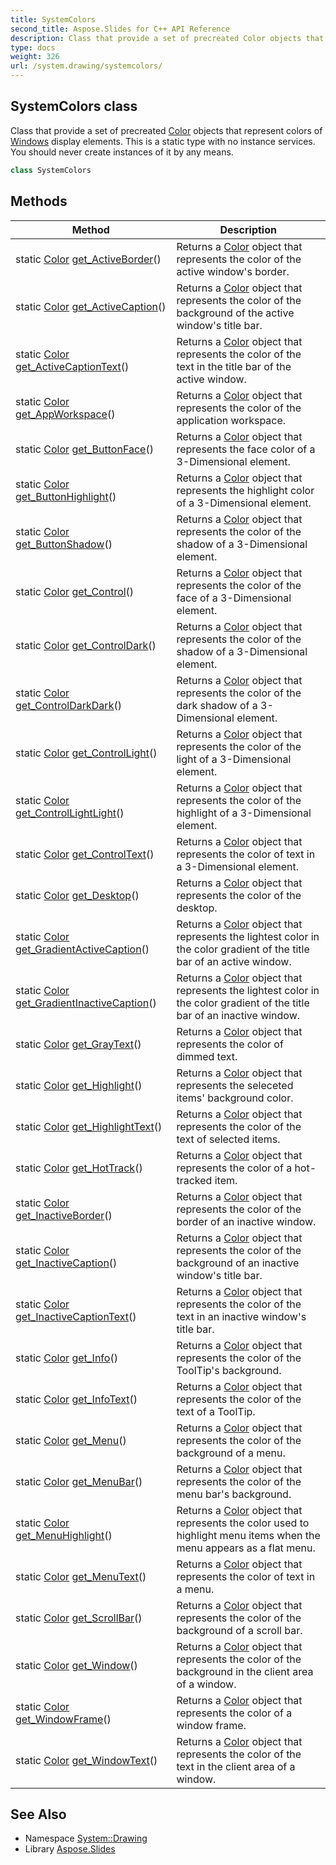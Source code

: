 ```yaml
---
title: SystemColors
second_title: Aspose.Slides for C++ API Reference
description: Class that provide a set of precreated Color objects that represent colors of Windows display elements. This is a static type with no instance services. You should never create instances of it by any means.
type: docs
weight: 326
url: /system.drawing/systemcolors/
---
```

## SystemColors class


Class that provide a set of precreated [Color](../color/) objects that represent colors of [Windows](../../system.windows/) display elements. This is a static type with no instance services. You should never create instances of it by any means.

```cpp
class SystemColors
```

## Methods

| Method | Description |
| --- | --- |
| static [Color](../color/) [get_ActiveBorder](./get_activeborder/)() | Returns a [Color](../color/) object that represents the color of the active window's border. |
| static [Color](../color/) [get_ActiveCaption](./get_activecaption/)() | Returns a [Color](../color/) object that represents the color of the background of the active window's title bar. |
| static [Color](../color/) [get_ActiveCaptionText](./get_activecaptiontext/)() | Returns a [Color](../color/) object that represents the color of the text in the title bar of the active window. |
| static [Color](../color/) [get_AppWorkspace](./get_appworkspace/)() | Returns a [Color](../color/) object that represents the color of the application workspace. |
| static [Color](../color/) [get_ButtonFace](./get_buttonface/)() | Returns a [Color](../color/) object that represents the face color of a 3-Dimensional element. |
| static [Color](../color/) [get_ButtonHighlight](./get_buttonhighlight/)() | Returns a [Color](../color/) object that represents the highlight color of a 3-Dimensional element. |
| static [Color](../color/) [get_ButtonShadow](./get_buttonshadow/)() | Returns a [Color](../color/) object that represents the color of the shadow of a 3-Dimensional element. |
| static [Color](../color/) [get_Control](./get_control/)() | Returns a [Color](../color/) object that represents the color of the face of a 3-Dimensional element. |
| static [Color](../color/) [get_ControlDark](./get_controldark/)() | Returns a [Color](../color/) object that represents the color of the shadow of a 3-Dimensional element. |
| static [Color](../color/) [get_ControlDarkDark](./get_controldarkdark/)() | Returns a [Color](../color/) object that represents the color of the dark shadow of a 3-Dimensional element. |
| static [Color](../color/) [get_ControlLight](./get_controllight/)() | Returns a [Color](../color/) object that represents the color of the light of a 3-Dimensional element. |
| static [Color](../color/) [get_ControlLightLight](./get_controllightlight/)() | Returns a [Color](../color/) object that represents the color of the highlight of a 3-Dimensional element. |
| static [Color](../color/) [get_ControlText](./get_controltext/)() | Returns a [Color](../color/) object that represents the color of text in a 3-Dimensional element. |
| static [Color](../color/) [get_Desktop](./get_desktop/)() | Returns a [Color](../color/) object that represents the color of the desktop. |
| static [Color](../color/) [get_GradientActiveCaption](./get_gradientactivecaption/)() | Returns a [Color](../color/) object that represents the lightest color in the color gradient of the title bar of an active window. |
| static [Color](../color/) [get_GradientInactiveCaption](./get_gradientinactivecaption/)() | Returns a [Color](../color/) object that represents the lightest color in the color gradient of the title bar of an inactive window. |
| static [Color](../color/) [get_GrayText](./get_graytext/)() | Returns a [Color](../color/) object that represents the color of dimmed text. |
| static [Color](../color/) [get_Highlight](./get_highlight/)() | Returns a [Color](../color/) object that represents the seleceted items' background color. |
| static [Color](../color/) [get_HighlightText](./get_highlighttext/)() | Returns a [Color](../color/) object that represents the color of the text of selected items. |
| static [Color](../color/) [get_HotTrack](./get_hottrack/)() | Returns a [Color](../color/) object that represents the color of a hot-tracked item. |
| static [Color](../color/) [get_InactiveBorder](./get_inactiveborder/)() | Returns a [Color](../color/) object that represents the color of the border of an inactive window. |
| static [Color](../color/) [get_InactiveCaption](./get_inactivecaption/)() | Returns a [Color](../color/) object that represents the color of the background of an inactive window's title bar. |
| static [Color](../color/) [get_InactiveCaptionText](./get_inactivecaptiontext/)() | Returns a [Color](../color/) object that represents the color of the text in an inactive window's title bar. |
| static [Color](../color/) [get_Info](./get_info/)() | Returns a [Color](../color/) object that represents the color of the ToolTip's background. |
| static [Color](../color/) [get_InfoText](./get_infotext/)() | Returns a [Color](../color/) object that represents the color of the text of a ToolTip. |
| static [Color](../color/) [get_Menu](./get_menu/)() | Returns a [Color](../color/) object that represents the color of the background of a menu. |
| static [Color](../color/) [get_MenuBar](./get_menubar/)() | Returns a [Color](../color/) object that represents the color of the menu bar's background. |
| static [Color](../color/) [get_MenuHighlight](./get_menuhighlight/)() | Returns a [Color](../color/) object that represents the color used to highlight menu items when the menu appears as a flat menu. |
| static [Color](../color/) [get_MenuText](./get_menutext/)() | Returns a [Color](../color/) object that represents the color of text in a menu. |
| static [Color](../color/) [get_ScrollBar](./get_scrollbar/)() | Returns a [Color](../color/) object that represents the color of the background of a scroll bar. |
| static [Color](../color/) [get_Window](./get_window/)() | Returns a [Color](../color/) object that represents the color of the background in the client area of a window. |
| static [Color](../color/) [get_WindowFrame](./get_windowframe/)() | Returns a [Color](../color/) object that represents the color of a window frame. |
| static [Color](../color/) [get_WindowText](./get_windowtext/)() | Returns a [Color](../color/) object that represents the color of the text in the client area of a window. |
## See Also

* Namespace [System::Drawing](../)
* Library [Aspose.Slides](../../)